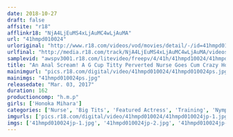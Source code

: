 ```yaml
---
date: 2018-10-27
draft: false
affsite: "r18"
afflinkr18: "NjA4LjEuMS4xLjAuMC4wLjAuMA"
url: "41hmpd010024"
urloriginal: "http://www.r18.com/videos/vod/movies/detail/-/id=41hmpd010024"
urlfinal: "http://media.r18.com/track/NjA4LjEuMS4xLjAuMC4wLjAuMA/videos/vod/movies/detail/-/id=41hmpd010024"
samplevid: "awspv3001.r18.com/litevideo/freepv/4/41h/41hmpd10024/41hmpd10024_dmb_w.mp4"
title: "An Anal Scream! A G Cup Titty Perverted Nurse Goes Cum Crazy Honoka Mihara"
mainimgurl: "pics.r18.com/digital/video/41hmpd010024/41hmpd010024ps.jpg"
mainimgs: "41hmpd010024ps.jpg"
releasedate: "Mar. 03, 2017"
duration: 162
productioncomp: "h.m.p"
girls: ['Honoka Mihara']
categories: ['Nurse', 'Big Tits', 'Featured Actress', 'Training', 'Nymphomaniac', 'Urination', 'Enema', 'Deep Throat', 'Anal Sex', 'Hi-Def']
imgurls: ['pics.r18.com/digital/video/41hmpd010024/41hmpd010024jp-1.jpg', 'pics.r18.com/digital/video/41hmpd010024/41hmpd010024jp-2.jpg', 'pics.r18.com/digital/video/41hmpd010024/41hmpd010024jp-3.jpg', 'pics.r18.com/digital/video/41hmpd010024/41hmpd010024jp-4.jpg', 'pics.r18.com/digital/video/41hmpd010024/41hmpd010024jp-5.jpg', 'pics.r18.com/digital/video/41hmpd010024/41hmpd010024jp-6.jpg', 'pics.r18.com/digital/video/41hmpd010024/41hmpd010024jp-7.jpg', 'pics.r18.com/digital/video/41hmpd010024/41hmpd010024jp-8.jpg', 'pics.r18.com/digital/video/41hmpd010024/41hmpd010024jp-9.jpg', 'pics.r18.com/digital/video/41hmpd010024/41hmpd010024jp-10.jpg', 'pics.r18.com/digital/video/41hmpd010024/41hmpd010024jp-11.jpg', 'pics.r18.com/digital/video/41hmpd010024/41hmpd010024jp-12.jpg', 'pics.r18.com/digital/video/41hmpd010024/41hmpd010024jp-13.jpg', 'pics.r18.com/digital/video/41hmpd010024/41hmpd010024jp-14.jpg', 'pics.r18.com/digital/video/41hmpd010024/41hmpd010024jp-15.jpg', 'pics.r18.com/digital/video/41hmpd010024/41hmpd010024jp-16.jpg', 'pics.r18.com/digital/video/41hmpd010024/41hmpd010024jp-17.jpg', 'pics.r18.com/digital/video/41hmpd010024/41hmpd010024jp-18.jpg', 'pics.r18.com/digital/video/41hmpd010024/41hmpd010024jp-19.jpg', 'pics.r18.com/digital/video/41hmpd010024/41hmpd010024jp-20.jpg']
imgs: ['41hmpd010024jp-1.jpg', '41hmpd010024jp-2.jpg', '41hmpd010024jp-3.jpg', '41hmpd010024jp-4.jpg', '41hmpd010024jp-5.jpg', '41hmpd010024jp-6.jpg', '41hmpd010024jp-7.jpg', '41hmpd010024jp-8.jpg', '41hmpd010024jp-9.jpg', '41hmpd010024jp-10.jpg', '41hmpd010024jp-11.jpg', '41hmpd010024jp-12.jpg', '41hmpd010024jp-13.jpg', '41hmpd010024jp-14.jpg', '41hmpd010024jp-15.jpg', '41hmpd010024jp-16.jpg', '41hmpd010024jp-17.jpg', '41hmpd010024jp-18.jpg', '41hmpd010024jp-19.jpg', '41hmpd010024jp-20.jpg']
---
```

